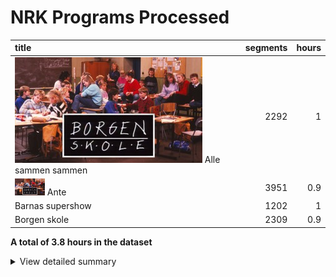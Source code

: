 # NRK Programs Processed
| title              |   segments |   hours |
|:-------------------|-----------:|--------:|
| ![](cachedimages/65lwG2RYIez97JLmKiBMJwArVNmHchBFnvYyLyhKeLpw.jpg) Alle sammen sammen |       2292 |     1   |
| <img src="cachedimages/65lwG2RYIez97JLmKiBMJwArVNmHchBFnvYyLyhKeLpw.jpg" width="48"> Ante               |       3951 |     0.9 |
| Barnas supershow   |       1202 |     1   |
| Borgen skole       |       2309 |     0.9 |


**A total of 3.8 hours in the dataset**<details><summary>View detailed summary</summary>
## Detailed View
| title              | program_id   | subtitle                    | category     |   segments |   hours |
|:-------------------|:-------------|:----------------------------|:-------------|-----------:|--------:|
| Alle sammen sammen | MSUB22000113 | 1. episode                  | barn         |        753 |     0.3 |
| Alle sammen sammen | MSUB22000213 | 2. episode                  | barn         |        763 |     0.3 |
| Alle sammen sammen | MSUB22000313 | 3. episode                  | barn         |        776 |     0.4 |
| Ante               | FBUA06000075 | 1. episode                  | drama-serier |       1268 |     0.3 |
| Ante               | FBUA06000175 | 2. episode                  | drama-serier |       1308 |     0.3 |
| Ante               | FBUA06000275 | 3. episode                  | drama-serier |       1375 |     0.3 |
| Barnas supershow   | MSUS01004710 | 1. episode                  | barn         |        372 |     0.3 |
| Barnas supershow   | MSUS01004810 | 2. episode                  | barn         |        389 |     0.3 |
| Barnas supershow   | MSUS01004910 | 3. episode                  | barn         |        441 |     0.3 |
| Borgen skole       | FBUA03003087 | 1. Borgen skole - klasse 6B | barn         |        696 |     0.3 |
| Borgen skole       | FBUA03003187 | 2. Borgen skole - klasse 6B | barn         |        888 |     0.3 |
| Borgen skole       | FBUA03003287 | 3. Borgen skole - klasse 6B | barn         |        725 |     0.3 |</details>
